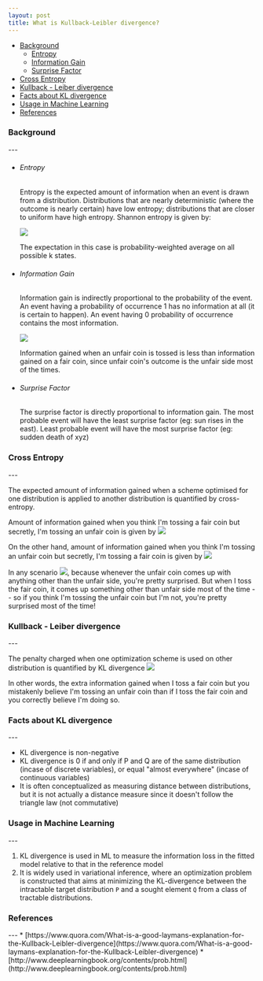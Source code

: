 ```yaml
---
layout: post
title: What is Kullback-Leibler divergence?
---
```


*   [Background](#background)
	*   [Entropy](#entropy)
	*   [Information Gain](#infogain)
	*   [Surprise Factor](#surprise)
*   [Cross Entropy](#xentropy)
*   [Kullback - Leiber divergence](#kldivergence)
*   [Facts about KL divergence](#facts)
*   [Usage in Machine Learning](#usage)
*   [References](#references)


<h3 id="background">Background</h3>
---

*	<h6 id="entropy"> Entropy </h6>
	Entropy is the expected amount of information when an event is drawn from a distribution. Distributions that are nearly deterministic (where the outcome is nearly certain) have low entropy; distributions that are closer to uniform have high entropy. Shannon entropy is given by: 

	![](https://render.githubusercontent.com/render/math?math=H(x)%20=%20%5Cmathbb{E}_{x~P}[I(x)]%20=%20-%5Cmathbb{E}_{x~P}[log%20P(x)]%20=%20-%5Csum_{n=1}^{k}%20P(x)%20*%20log(P(x))&mode=display)

	The expectation in this case is probability-weighted average on all possible k states.
*	<h6 id="infogain"> Information Gain </h6>
	Information gain is indirectly proportional to the probability of the event. An event having a probability of occurrence 1 has no information at all (it is certain to happen). An event having 0 probability of occurrence contains the most information.
	
	![](https://render.githubusercontent.com/render/math?math=I(x)%20=%20-log%20P(x)&mode=display)
	
	Information gained when an unfair coin is tossed is less than information gained on a fair coin, since unfair coin's outcome is the unfair side most of the times. 

*	<h6 id="surprise"> Surprise Factor </h6>
	The surprise factor is directly proportional to information gain. The most probable event will have the least surprise factor (eg: sun rises in the east). Least probable event will have the most surprise factor (eg: sudden death of xyz)
	

<h3 id="xentropy"> Cross Entropy </h3>
---

The expected amount of information gained when a scheme optimised for one distribution is applied to another distribution is quantified by cross-entropy.

Amount of information gained when you think I'm tossing a fair coin but secretly, I'm tossing an unfair coin is given by ![](https://render.githubusercontent.com/render/math?math=H(P_{unfair},P_{fair})%20=%20-%5Cmathbb{E}_{x~P_{unfair}}%20log%20P_{fair}(x)&mode=display)

On the other hand, amount of information gained when you think I'm tossing an unfair coin but secretly, I'm tossing a fair coin is given by ![](https://render.githubusercontent.com/render/math?math=H(P_{fair},P_{unfair})%20=%20-%5Cmathbb{E}_{x~P_{fair}}%20log%20P_{unfair}(x)&mode=display)

In any scenario ![](https://render.githubusercontent.com/render/math?math=H(P_{fair},P_{unfair})%20%3E%20H(P_{unfair},P_{fair})&mode=display),
because whenever the unfair coin comes up with anything other than the unfair side, you're pretty surprised. But when I toss the fair coin, it comes up something other than unfair side most of the time -- so if you think I'm tossing the unfair coin but I'm not, you're pretty surprised most of the time!


<h3 id="kldivergence"> Kullback - Leiber divergence </h3>
---

The penalty charged when one optimization scheme is used on other distribution is quantified by KL divergence
![](https://render.githubusercontent.com/render/math?math=D_{KL}(P||Q)=%20%5Cmathbb{E}_{x~P}%20[%5Clog%20%5Cfrac{P(x)}{Q(x)}]%20=%20%20%5Cmathbb{E}_{x~P}[%5Clog%20P(x)%20-%20%5Clog%20Q(x)])

In other words, the extra information gained when I toss a fair coin but you mistakenly believe I'm tossing an unfair coin than if I toss the fair coin and you correctly believe I'm doing so.

<h3 id="facts"> Facts about KL divergence </h3>
---

* KL divergence is non-negative
* KL divergence is 0 if and only if P and Q are of the same distribution (incase of discrete variables), or equal "almost everywhere" (incase of continuous variables)
* It is often conceptualized as measuring distance between distributions, but it is not actually a distance measure since it doesn't follow the triangle law (not commutative)


<h3 id="usage"> Usage in Machine Learning </h3>
---

1. KL divergence is used in ML to measure the information loss in the fitted model relative to that in the reference model
2. It is widely used in variational inference, where an optimization problem is constructed that aims at minimizing the KL-divergence between the intractable target distribution `P` and a sought element `Q` from a class of tractable distributions.

<h3 id="references"> References </h3>
---
*   [https://www.quora.com/What-is-a-good-laymans-explanation-for-the-Kullback-Leibler-divergence](https://www.quora.com/What-is-a-good-laymans-explanation-for-the-Kullback-Leibler-divergence)
*   [http://www.deeplearningbook.org/contents/prob.html](http://www.deeplearningbook.org/contents/prob.html)